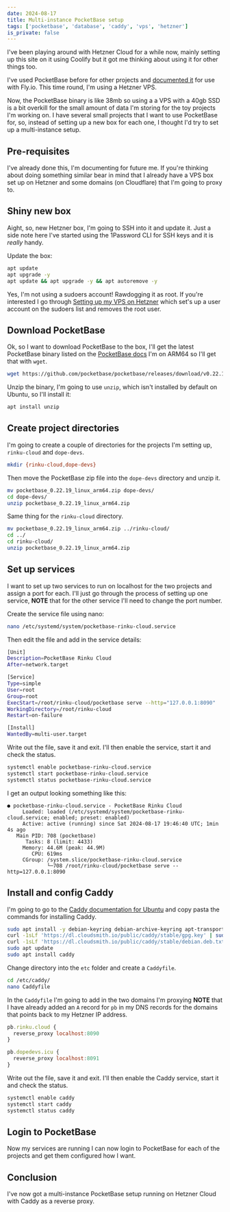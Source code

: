 ```yaml
---
date: 2024-08-17
title: Multi-instance PocketBase setup
tags: ['pocketbase', 'database', 'caddy', 'vps', 'hetzner']
is_private: false
---
```


<!-- cSpell:ignore hetzner Coolify dearmor Caddyfile Rawdogging -->

I've been playing around with Hetzner Cloud for a while now, mainly
setting up this site on it using Coolify but it got me thinking about
using it for other things too.

I've used PocketBase before for other projects and
[documented it](https://scottspence.com/posts/set-up-free-pocketbase-db)
for use with Fly.io. This time round, I'm using a Hetzner VPS.

Now, the PocketBase binary is like 38mb so using a a VPS with a 40gb
SSD is a bit overkill for the small amount of data I'm storing for the
toy projects I'm working on. I have several small projects that I want
to use PocketBase for, so, instead of setting up a new box for each
one, I thought I'd try to set up a multi-instance setup.

## Pre-requisites

I've already done this, I'm documenting for future me. If you're
thinking about doing something similar bear in mind that I already
have a VPS box set up on Hetzner and some domains (on Cloudflare) that
I'm going to proxy to.

## Shiny new box

Aight, so, new Hetzner box, I'm going to SSH into it and update it.
Just a side note here I've started using the 1Password CLI for SSH
keys and it is _really_ handy.

Update the box:

```bash
apt update
apt upgrade -y
apt update && apt upgrade -y && apt autoremove -y
```

Yes, I'm not using a sudoers account! Rawdogging it as root. If you're
interested I go through
[Setting up my VPS on Hetzner](https://scottspence.com/posts/setting-up-my-vps-on-hetzner)
which set's up a user account on the sudoers list and removes the root
user.

## Download PocketBase

Ok, so I want to download PocketBase to the box, I'll get the latest
PocketBase binary listed on the
[PocketBase docs](https://pocketbase.io/docs/) I'm on ARM64 so I'll
get that with `wget`.

```bash
wget https://github.com/pocketbase/pocketbase/releases/download/v0.22.19/pocketbase_0.22.19_linux_arm64.zip
```

Unzip the binary, I'm going to use `unzip`, which isn't installed by
default on Ubuntu, so I'll install it:

```bash
apt install unzip
```

## Create project directories

I'm going to create a couple of directories for the projects I'm
setting up, `rinku-cloud` and `dope-devs`.

```bash
mkdir {rinku-cloud,dope-devs}
```

Then move the PocketBase zip file into the `dope-devs` directory and
unzip it.

```bash
mv pocketbase_0.22.19_linux_arm64.zip dope-devs/
cd dope-devs/
unzip pocketbase_0.22.19_linux_arm64.zip
```

Same thing for the `rinku-cloud` directory.

```bash
mv pocketbase_0.22.19_linux_arm64.zip ../rinku-cloud/
cd ../
cd rinku-cloud/
unzip pocketbase_0.22.19_linux_arm64.zip
```

## Set up services

I want to set up two services to run on localhost for the two projects
and assign a port for each. I'll just go through the process of
setting up one service, **NOTE** that for the other service I'll need
to change the port number.

Create the service file using nano:

```bash
nano /etc/systemd/system/pocketbase-rinku-cloud.service
```

Then edit the file and add in the service details:

```bash
[Unit]
Description=PocketBase Rinku Cloud
After=network.target

[Service]
Type=simple
User=root
Group=root
ExecStart=/root/rinku-cloud/pocketbase serve --http="127.0.0.1:8090"
WorkingDirectory=/root/rinku-cloud
Restart=on-failure

[Install]
WantedBy=multi-user.target
```

Write out the file, save it and exit. I'll then enable the service,
start it and check the status.

```bash
systemctl enable pocketbase-rinku-cloud.service
systemctl start pocketbase-rinku-cloud.service
systemctl status pocketbase-rinku-cloud.service
```

I get an output looking something like this:

```text
● pocketbase-rinku-cloud.service - PocketBase Rinku Cloud
     Loaded: loaded (/etc/systemd/system/pocketbase-rinku-cloud.service; enabled; preset: enabled)
     Active: active (running) since Sat 2024-08-17 19:46:40 UTC; 1min 4s ago
   Main PID: 708 (pocketbase)
      Tasks: 8 (limit: 4433)
     Memory: 44.6M (peak: 44.9M)
        CPU: 619ms
     CGroup: /system.slice/pocketbase-rinku-cloud.service
             └─708 /root/rinku-cloud/pocketbase serve --http=127.0.0.1:8090
```

## Install and config Caddy

I'm going to go to the
[Caddy documentation for Ubuntu](https://caddyserver.com/docs/install#debian-ubuntu-raspbian)
and copy pasta the commands for installing Caddy.

```bash
sudo apt install -y debian-keyring debian-archive-keyring apt-transport-https curl
curl -1sLf 'https://dl.cloudsmith.io/public/caddy/stable/gpg.key' | sudo gpg --dearmor -o /usr/share/keyrings/caddy-stable-archive-keyring.gpg
curl -1sLf 'https://dl.cloudsmith.io/public/caddy/stable/debian.deb.txt' | sudo tee /etc/apt/sources.list.d/caddy-stable.list
sudo apt update
sudo apt install caddy
```

Change directory into the `etc` folder and create a `Caddyfile`.

```bash
cd /etc/caddy/
nano Caddyfile
```

In the `Caddyfile` I'm going to add in the two domains I'm proxying
**NOTE** that I have already added an `A` record for `pb` in my DNS
records for the domains that points back to my Hetzner IP address.

```js
pb.rinku.cloud {
  reverse_proxy localhost:8090
}

pb.dopedevs.icu {
  reverse_proxy localhost:8091
}
```

Write out the file, save it and exit. I'll then enable the Caddy
service, start it and check the status.

```bash
systemctl enable caddy
systemctl start caddy
systemctl status caddy
```

## Login to PocketBase

Now my services are running I can now login to PocketBase for each of
the projects and get them configured how I want.

## Conclusion

I've now got a multi-instance PocketBase setup running on Hetzner
Cloud with Caddy as a reverse proxy.
